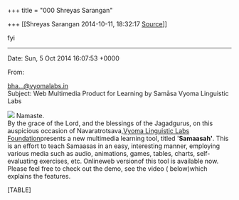 +++
title = "000 Shreyas Sarangan"

+++
[[Shreyas Sarangan	2014-10-11, 18:32:17 [Source](https://groups.google.com/g/samskrita/c/wTgKvbG2ME0)]]



  

  

fyi

  

------------------------------------------------------------------------

Date: Sun, 5 Oct 2014 16:07:53 +0000  

From:



[]()



bha...@vyomalabs.in  
Subject: Web Multimedia Product for Learning by Samāsa Vyoma Linguistic Labs  
  
![](https://ci4.googleusercontent.com/proxy/pZ-AAVbhLchsvhpYJaWlCH6kFERX6hOCQWXIYY40_H6_5Mg1gCpum0ppUUB7L2yhv4UGXNuUuQNGWD9KR24HzHRodc5PzbmxQFPoY5U5x4q32WOka3ZZjW-2gjPnejyAalUBJXrgyn3CRvBftql8X_LrOvfuhHJ0fLG9NB_FmdSQl0mMfYJJEgTR--iulRek4ManyinYdg=s0-d-e1-ft#http://www.namduscampaigner.com/CRM/modules/Emails/TrackAccess.php?record=2068&mailid=3524&app_key=a17c06094f3f13f2e242d11802f05ca9) Namaste.  
By the grace of the Lord, and the blessings of the Jagadgurus, on this auspicious occasion of Navaratrotsava,[Vyoma Linguistic Labs Foundation](http://www.vyomalabs.in/)presents a new multimedia learning tool, titled '**Samaasah'**. This is an effort to teach Samaasas in an easy, interesting manner, employing various media such as audio, animations, games, tables, charts, self-evaluating exercises, etc. Onlineweb versionof this tool is available now.  
Please feel free to check out the demo, see the video ( below)which explains the features.   

[TABLE]

  

  

